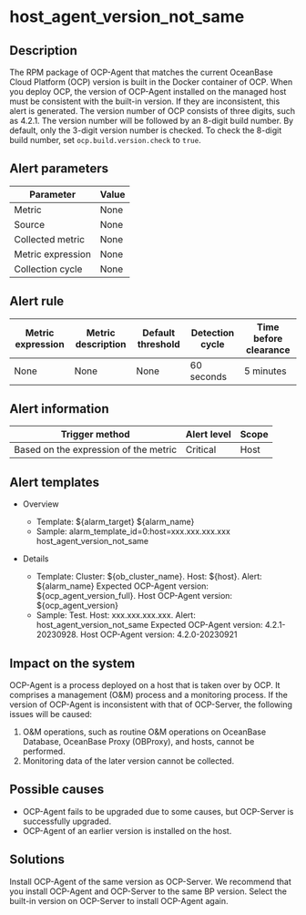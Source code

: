 # host_agent_version_not_same

## Description

The RPM package of OCP-Agent that matches the current OceanBase Cloud Platform (OCP) version is built in the Docker container of OCP. When you deploy OCP, the version of OCP-Agent installed on the managed host must be consistent with the built-in version. If they are inconsistent, this alert is generated.
The version number of OCP consists of three digits, such as 4.2.1. The version number will be followed by an 8-digit build number. By default, only the 3-digit version number is checked. To check the 8-digit build number, set `ocp.build.version.check` to `true`.

## Alert parameters

| Parameter | Value |
| --- | --- |
| Metric | None |
| Source | None |
| Collected metric | None |
| Metric expression | None |
| Collection cycle | None |

## Alert rule

| Metric expression | Metric description | Default threshold | Detection cycle | Time before clearance |
| --- | --- | --- | --- | --- |
| None | None | None | 60 seconds | 5 minutes |

## Alert information

| Trigger method | Alert level | Scope |
| --- | --- | --- |
| Based on the expression of the metric | Critical | Host |

## Alert templates

* Overview

  * Template: ${alarm_target} ${alarm_name}
  * Sample: alarm_template_id=0:host=xxx.xxx.xxx.xxx host_agent_version_not_same

* Details

  * Template: Cluster: ${ob_cluster_name}. Host: ${host}. Alert: ${alarm_name} Expected OCP-Agent version: ${ocp_agent_version_full}. Host OCP-Agent version: ${ocp_agent_version}
  * Sample: Test. Host: xxx.xxx.xxx.xxx. Alert: host_agent_version_not_same Expected OCP-Agent version: 4.2.1-20230928. Host OCP-Agent version: 4.2.0-20230921

## Impact on the system

OCP-Agent is a process deployed on a host that is taken over by OCP. It comprises a management (O&M) process and a monitoring process. If the version of OCP-Agent is inconsistent with that of OCP-Server, the following issues will be caused:

1. O&M operations, such as routine O&M operations on OceanBase Database, OceanBase Proxy (OBProxy), and hosts, cannot be performed.
2. Monitoring data of the later version cannot be collected.

## Possible causes

* OCP-Agent fails to be upgraded due to some causes, but OCP-Server is successfully upgraded.
* OCP-Agent of an earlier version is installed on the host.

## Solutions

Install OCP-Agent of the same version as OCP-Server. We recommend that you install OCP-Agent and OCP-Server to the same BP version. Select the built-in version on OCP-Server to install OCP-Agent again.
